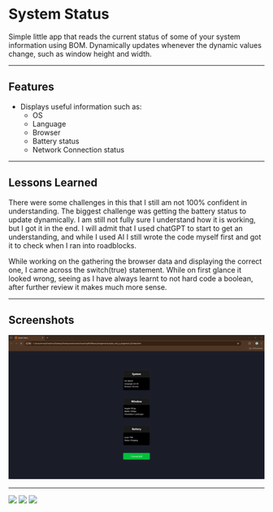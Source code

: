 
# System Status

Simple little app that reads the current status of some of your system information 
using BOM. Dynamically updates whenever the dynamic values change, such as window 
height and width.

---

## Features

- Displays useful information such as:
    - OS
    - Language
    - Browser
    - Battery status
    - Network Connection status

---

## Lessons Learned

There were some challenges in this that I still am not 100% confident in 
understanding. The biggest challenge was getting the battery status to update 
dynamically. I am still not fully sure I understand how it is working, but I 
got it in the end. I will admit that I used chatGPT to start to get an 
understanding, and while I used AI I still wrote the code myself first and 
got it to check when I ran into roadblocks.

While working on the gathering the browser data and displaying the correct one, 
I came across the switch(true) statement. While on first glance it looked wrong, 
seeing as I have always learnt to not hard code a boolean, after further 
review it makes much more sense.

---

## Screenshots

![App Screenshot](./assets/img/screenshot.png)

---
<p float="left">
  <img
  src="https://img.shields.io/badge/javascript-grey?style=for-the-badge&logo=javascript"
  />
  <img 
  src="https://img.shields.io/badge/html5-%23E34F26.svg?style=for-the-badge&logo=html5&logoColor=white" width="100" 
  />
  <img 
  src="https://img.shields.io/badge/css3-%231572B6.svg?style=for-the-badge&logo=css3&logoColor=white" width="85" 
  /> 
</p>

